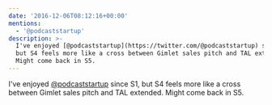 ```yaml
---
date: '2016-12-06T08:12:16+00:00'
mentions:
  - '@podcaststartup'
description: >-
  I've enjoyed [@podcaststartup](https://twitter.com/@podcaststartup) since S1,
  but S4 feels more like a cross between Gimlet sales pitch and TAL extended.
  Might come back in S5.
---
```

I've enjoyed [@podcaststartup](https://twitter.com/@podcaststartup) since S1, but S4 feels more like a cross between Gimlet sales pitch and TAL extended. Might come back in S5.
